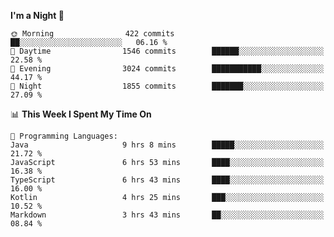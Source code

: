 <!--START_SECTION:waka-->
**I'm a Night 🦉** 

```text
🌞 Morning                422 commits         ██░░░░░░░░░░░░░░░░░░░░░░░   06.16 % 
🌆 Daytime                1546 commits        ██████░░░░░░░░░░░░░░░░░░░   22.58 % 
🌃 Evening                3024 commits        ███████████░░░░░░░░░░░░░░   44.17 % 
🌙 Night                  1855 commits        ███████░░░░░░░░░░░░░░░░░░   27.09 % 
```


📊 **This Week I Spent My Time On** 

```text
💬 Programming Languages: 
Java                     9 hrs 8 mins        █████░░░░░░░░░░░░░░░░░░░░   21.72 % 
JavaScript               6 hrs 53 mins       ████░░░░░░░░░░░░░░░░░░░░░   16.38 % 
TypeScript               6 hrs 43 mins       ████░░░░░░░░░░░░░░░░░░░░░   16.00 % 
Kotlin                   4 hrs 25 mins       ███░░░░░░░░░░░░░░░░░░░░░░   10.52 % 
Markdown                 3 hrs 43 mins       ██░░░░░░░░░░░░░░░░░░░░░░░   08.84 % 
```


<!--END_SECTION:waka-->
